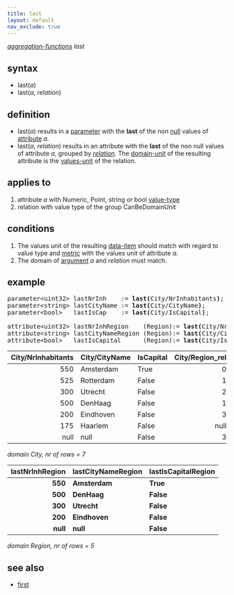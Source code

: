 ```yaml
---
title: last
layout: default
nav_exclude: true
---
```

*[aggregation-functions](aggregation-functions) last*

## syntax

- last(*a*)
- last(*a*, *relation*)

## definition

- last(*a*) results in a [parameter](parameter) with the **last** of the non [null](null) values of [attribute](attribute) *a*.
- last(*a*, *relation*) results in an attribute with the **last** of the non null values of attribute *a*, grouped by *[relation](relation)*. The [domain-unit](domain-unit) of the resulting attribute is the [values-unit](values-unit) of the relation.

## applies to

1.  attribute *a* with Numeric, Point, string or bool [value-type](value-type)
2.  relation with value type of the group CanBeDomainUnit

## conditions

1.  The values unit of the resulting [data-item](data-item) should match with regard to value type and [metric](metric) with the values unit of attribute *a*.
2.  The domain of [argument](argument) *a* and *relation* must match.

## example

<pre>
parameter&lt;uint32&gt; lastNrInh    := <B>last(</B>City/NrInhabitants<B>)</B>;  result = 175
parameter&lt;string&gt; lastCityName := <B>last(</B>City/CityName<B>)</B>;       result = ‘Haarlem’
parameter&lt;bool&gt;   lastIsCap    := <B>last(</B>City/IsCapital<B>)</B>;      result = False

attribute&lt;uint32&gt; lastNrInhRegion    (Region):= <B>last(</B>City/NrInhabitants, City/Region_rel<B>)</B>;
attribute&lt;string&gt; lastCityNameRegion (Region):= <B>last(</B>City/CityName,      City/Region_rel<B>)</B>;
attribute&lt;bool&gt;   lastIsCapital      (Region):= <B>last(</B>City/IsCapital,     City/Region_rel<B>)</B>;
</pre>

| City/NrInhabitants | City/CityName | IsCapital | City/Region_rel |
|-------------------:|---------------|-----------|----------------:|
| 550                | Amsterdam     | True      | 0               |
| 525                | Rotterdam     | False     | 1               |
| 300                | Utrecht       | False     | 2               |
| 500                | DenHaag       | False     | 1               |
| 200                | Eindhoven     | False     | 3               |
| 175                | Haarlem       | False     | null            |
| null               | null          | False     | 3               |

*domain City, nr of rows = 7*


| **lastNrInhRegion** | **lastCityNameRegion** | **lastIsCapitalRegion** |
|--------------------:|------------------------|-------------------------|
| **550**             | **Amsterdam**          | **True**                |
| **500**             | **DenHaag**            | **False**               |
| **300**             | **Utrecht**            | **False**               |
| **200**             | **Eindhoven**          | **False**               |
| **null**            | **null**               | **False**               |

*domain Region, nr of rows = 5*

## see also
- [first](first)